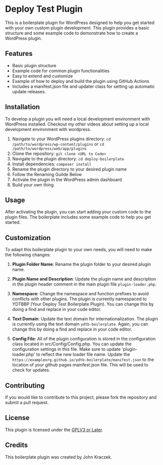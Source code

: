 # Deploy Test Plugin

This is a boilerplate plugin for WordPress designed to help you get started with your own custom plugin development. This plugin provides a basic structure and some example code to demonstrate how to create a WordPress plugin.

## Features

- Basic plugin structure
- Example code for common plugin functionalities
- Easy to extend and customize
- Example of how to deploy and build the plugin using GitHub Actions
- Includes a manifest.json file and updater class for setting up automatic update releases.

## Installation

To develop a plugin you will need a local development environment with WordPress installed. Checkout my other videos about setting up a local development environment with wordpress. 

1. Navigate to your WordPress plugins directory: `cd /path/to/wordpress/wp-content/plugins` or `cd /path/to/wordpress/web/app/plugins`
2. Clone the repository: `git clone <URL to Code>`
3. Navigate to the plugin directory: `cd deploy-boilerplate`
4. Install dependencies: `composer install`
5. Rename the plugin directory to your desired plugin name
6. Follow the Renaming Guilde Below
7. Activate the plugin in the WordPress admin dashboard
8. Build your own thing. 

## Usage

After activating the plugin, you can start adding your custom code to the plugin files. The boilerplate includes some example code to help you get started.

## Customization

To adapt this boilerplate plugin to your own needs, you will need to make the following changes:

1. **Plugin Folder Name**: Rename the plugin folder to your desired plugin name.
2. **Plugin Name and Description**: Update the plugin name and description in the plugin header comment in the main plugin file `plugin-loader.php`.

2. **Namespace**: Change the namespace and function prefixes to avoid conflicts with other plugins.
    The plugin is currently namespaced to YDTBBP (Your Deploy Test Boilerplate Plugin). You can change this by doing a find and replace in your code editor. 
3. **Text Domain**: Update the text domain for internationalization.
    The plugin is currently using the text domain `ydtb-boilerplate`. Again, you can change this by doing a find and replace in your code editor.
4. **Config File**: All of the plugin configuration is stored in the configuration class located in src/Config/Config.php. You can  update the configuration settings in this file.
    Make sure to update 'plugin-loader.php' to reflect the new loader file name.
    Update the `https://exampleorg.github.io/ydtb-boilerplate/manifest.json` to the location of your github pages mainfest.json file.
    This will be used to check for updates.

## Contributing

If you would like to contribute to this project, please fork the repository and submit a pull request.

## License

This plugin is licensed under the [GPLV3 or Later](LICENSE).

## Credits

This boilerplate plugin was created by John Kraczek.
